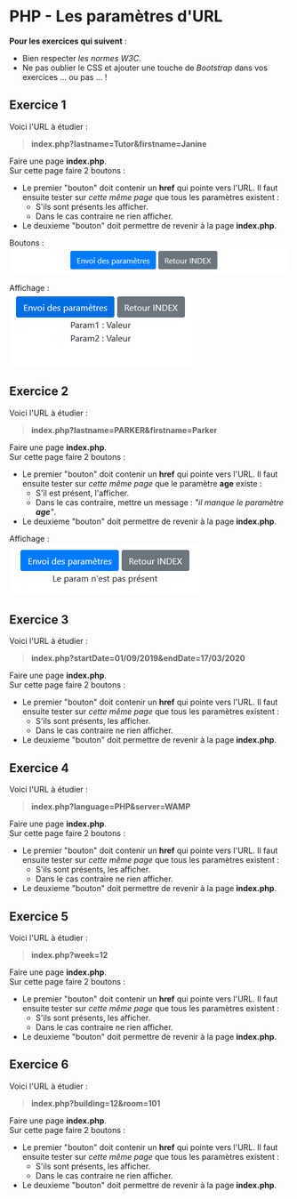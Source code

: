# PHP - Les paramètres d'URL

**Pour les exercices qui suivent** :   
- Bien respecter *les normes W3C*.  
- Ne pas oublier le CSS et ajouter une touche de *Bootstrap* dans vos exercices ... ou pas ... !  

## Exercice 1
Voici l'URL à étudier :  
> **index.php?lastname=Tutor&firstname=Janine**

Faire une page **index.php**.  
Sur cette page faire 2 boutons :
- Le premier "bouton" doit contenir un **href** qui pointe vers l'URL. Il faut ensuite tester sur *cette même page* que tous les paramètres existent :
    - S'ils sont présents les afficher.
    - Dans le cas contraire ne rien afficher.
- Le deuxieme "bouton" doit permettre de revenir à la page **index.php**.  

Boutons :  
![exemple](img/capture01.PNG "exemple")  

Affichage :  
![exemple](img/capture02.PNG "exemple")  

## Exercice 2

Voici l'URL à étudier :  
> **index.php?lastname=PARKER&firstname=Parker**

Faire une page **index.php**.  
Sur cette page faire 2 boutons :
- Le premier "bouton" doit contenir un **href** qui pointe vers l'URL. Il faut ensuite tester sur *cette même page* que le paramètre **age** existe :
    - S'il est présent, l'afficher.
    - Dans le cas contraire, mettre un message : *"il manque le paramètre **age**"*.
- Le deuxieme "bouton" doit permettre de revenir à la page **index.php**.  

Affichage :  
![exemple](img/capture03.PNG "exemple") 

## Exercice 3
Voici l'URL à étudier :  
> **index.php?startDate=01/09/2019&endDate=17/03/2020**

Faire une page **index.php**.  
Sur cette page faire 2 boutons :
- Le premier "bouton" doit contenir un **href** qui pointe vers l'URL. Il faut ensuite tester sur *cette même page* que tous les paramètres existent :
    - S'ils sont présents, les afficher.
    - Dans le cas contraire ne rien afficher.
- Le deuxieme "bouton" doit permettre de revenir à la page **index.php**.  

## Exercice 4
Voici l'URL à étudier :  
> **index.php?language=PHP&server=WAMP**

Faire une page **index.php**.  
Sur cette page faire 2 boutons :
- Le premier "bouton" doit contenir un **href** qui pointe vers l'URL. Il faut ensuite tester sur *cette même page* que tous les paramètres existent :
    - S'ils sont présents, les afficher.
    - Dans le cas contraire ne rien afficher.
- Le deuxieme "bouton" doit permettre de revenir à la page **index.php**.  

## Exercice 5
Voici l'URL à étudier :  
> **index.php?week=12**

Faire une page **index.php**.  
Sur cette page faire 2 boutons :
- Le premier "bouton" doit contenir un **href** qui pointe vers l'URL. Il faut ensuite tester sur *cette même page* que tous les paramètres existent :
    - S'ils sont présents, les afficher.
    - Dans le cas contraire ne rien afficher.
- Le deuxieme "bouton" doit permettre de revenir à la page **index.php**.  

## Exercice 6
Voici l'URL à étudier :  
> **index.php?building=12&room=101**

Faire une page **index.php**.  
Sur cette page faire 2 boutons :
- Le premier "bouton" doit contenir un **href** qui pointe vers l'URL. Il faut ensuite tester sur *cette même page* que tous les paramètres existent :
    - S'ils sont présents, les afficher.
    - Dans le cas contraire ne rien afficher.
- Le deuxieme "bouton" doit permettre de revenir à la page **index.php**. 